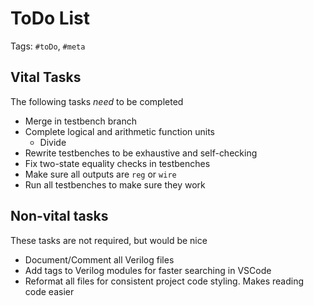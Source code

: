 # ToDo List

Tags: `#toDo`, `#meta`

## Vital Tasks
The following tasks *need* to be completed

- Merge in testbench branch
- Complete logical and arithmetic function units
    - Divide
- Rewrite testbenches to be exhaustive and self-checking
- Fix two-state equality checks in testbenches
- Make sure all outputs are `reg` or `wire`
- Run all testbenches to make sure they work

## Non-vital tasks
These tasks are not required, but would be nice

- Document/Comment all Verilog files
- Add tags to Verilog modules for faster searching in VSCode
- Reformat all files for consistent project code styling. Makes reading code easier
